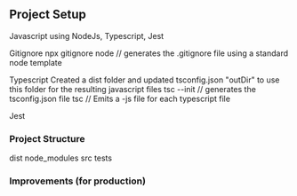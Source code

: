 ## Project Setup  

Javascript using NodeJs, Typescript, Jest

Gitignore
npx gitignore node          // generates the .gitignore file using a standard node template

Typescript
Created a dist folder and updated tsconfig.json "outDir" to use this folder for the resulting javascript files
tsc --init                  // generates the tsconfig.json file
tsc <filename or pattern>   // Emits a -js file for each typescript file

Jest

### Project Structure  

dist
node_modules
src
tests


### Improvements (for production)  

